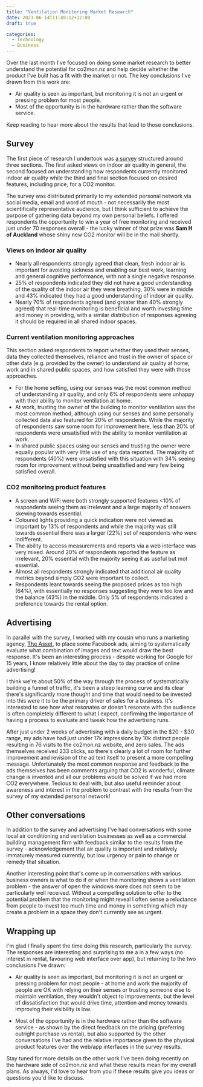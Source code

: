 ```yaml
---
title: "Ventilation Monitoring Market Research"
date: 2023-06-14T11:49:12+12:00
draft: true

categories:
  - Technology
  - Business
---
```


Over the last month I've focused on doing some market research to better understand the potential for co2mon.nz and help decide whether the product I've built has a fit with the market or not. The key conclusions I've drawn from this work are:

* Air quality is seen as important, but monitoring it is not an urgent or pressing problem for most people.
* Most of the opportunity is in the hardware rather than the software service.

Keep reading to hear more about the results that lead to those conclusions.


## Survey

The first piece of research I undertook was [a survey](https://forms.gle/QMFZksEboeiRc2yr9) structured around three sections. The first asked views on indoor air quality in general, the second focused on understanding how respondents currently monitored indoor air quality while the third and final section focused on desired features, including price, for a CO2 monitor.

The survey was distributed primarily to my extended personal network via social media, email and word of mouth - not necessarily the most scientifically representative audience, but I think sufficient to achieve the purpose of gathering data beyond my own personal beliefs. I offered respondents the opportunity to win a year of free monitoring and received just under 70 responses overall - the lucky winner of that prize was **Sam H of Auckland** whose shiny new CO2 monitor will be in the mail shortly.

### Views on indoor air quality

* Nearly all respondents strongly agreed that clean, fresh indoor air is important for avoiding sickness and enabling our best work, learning and general cognitive performance, with not a single negative response.
* 25% of respondents indicated they did not have a good understanding of the quality of the indoor air they were breathing, 30% were in middle and 43% indicated they had a good understanding of indoor air quality.
* Nearly 70% of respondents agreed (and greater than 40% strongly agreed) that real-time monitoring is beneficial and worth investing time and money in providing, with a similar distribution of responses agreeing it should be required in all shared indoor spaces.

### Current ventilation monitoring approaches

This section asked respondents to report whether they used their senses, data they collected themselves, reliance and trust in the owner of space or other data (e.g. provided by the owner) to understand air quality at home, work and in shared public spaces, and how satisfied they were with those approaches.

* For the home setting, using our senses was the most common method of understanding air quality, and only 6% of respondents were unhappy with their ability to monitor ventilation at home.
* At work, trusting the owner of the building to monitor ventilation was the most common method, although using our senses and some personally collected data also featured for 20% of respondents. While the majority of respondents saw some room for improvement here, less than 20% of respondents were unsatisfied with the ability to monitor ventilation at work.
* In shared public spaces using our senses and trusting the owner were equally popular with very little use of any data reported. The majority of respondents (40%) were unsatisfied with this situation with 34% seeing room for improvement without being unsatisfied and very few being satisfied overall.

### CO2 monitoring product features

* A screen and WiFi were both strongly supported features <10% of respondents seeing them as irrelevant and a large majority of answers skewing towards essential.
* Coloured lights providing a quick indication were not viewed as important by 13% of respondents and while the majority was still towards essential there was a larger (22%) set of respondents who were indifferent.
* The ability to access measurements and reports via a web interface was very mixed. Around 20% of respondents reported the feature as irrelevant, 20% essential with the majority seeing it as useful but mot essential.
* Almost all respondents strongly indicated that additional air quality metrics beyond simply CO2 were important to collect.
* Respondents leant towards seeing the proposed prices as too high (64%), with essentially no responses suggesting they were too low and the balance (43%) in the middle. Only 5% of respondents indicated a preference towards the rental option.

## Advertising

In parallel with the survey, I worked with my cousin who runs a marketing agency, [The Asset](https://www.theasset.co.nz/), to place some Facebook ads, aiming to systematically evaluate what combination of images and text would draw the best response. It's been an interesting process - despite working for Google for 15 years, I know relatively little about the day to day practice of online advertising!

I think we're about 50% of the way through the process of systematically building a funnel of traffic, it's been a steep learning curve and its clear there's significantly more thought and time that would need to be invested into this were it to be the primary driver of sales for a business. It's interested to see how what resonates or doesn't resonate with the audience is often completely different to what I expect, confirming the importance of having a process to evaluate and tweak how the advertising runs.

After just under 2 weeks of advertising with a daily budget in the $20 - $30 range, my ads have had just under 17k impressions by 10k distinct people resulting in 76 visits to the co2mon.nz website, and zero sales. The ads themselves received 233 clicks, so there's clearly a lot of room for further improvement and revision of the ad text itself to present a more compelling message. Unfortunately the most common response and feedback to the ads themselves has been comments arguing that CO2 is wonderful, climate change is invented and all our problems would be solved if we had more CO2 everywhere. Tedious to deal with, but also useful reminder about awareness and interest in the problem to contrast with the results from the survey of my extended personal network!

## Other conversations

In addition to the survey and advertising I've had conversations with some local air conditioning and ventilation businesses as well as a commercial building management firm with feedback similar to the results from the survey - acknowledgement that air quality is important and relatively immaturely measured currently, but low urgency or pain to change or remedy that situation.

Another interesting point that's come up in conversations with various business owners is what to do if or when the monitoring shows a ventilation problem - the answer of open the windows more does not seem to be particularly well received. Without a compelling solution to offer to the potential problem that the monitoring might reveal I often sense a reluctance from people to invest too much time and money in something which may create a problem in a space they don't currently see as urgent.

## Wrapping up

I'm glad I finally spent the time doing this research, particularly the survey. The responses are interesting and surprising to me a in a few ways (no interest in rental, favouring web interface over app), but returning to the two conclusions I've drawn:

* Air quality is seen as important, but monitoring it is not an urgent or pressing problem for most people - at home and work the majority of people are OK with relying on their senses or trusting someone else to maintain ventilation, they wouldn't object to improvements, but the level of dissatisfaction that would drive time, attention and money towards improving their visibility is low.

* Most of the opportunity is in the hardware rather than the software service - as shown by the direct feedback on the pricing (preferring outright purchase vs rental), but also supported by the other conversations I've had and the relative importance given to the physical product features over the web/app interfaces in the survey results.

Stay tuned for more details on the other work I've been doing recently on the hardware side of co2mon.nz and what these results mean for my overall plans. As always, I'd love to hear from you if these results give you ideas or questions you'd like to discuss.